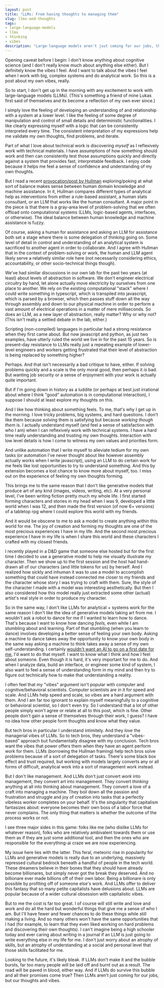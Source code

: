 ```yaml
---
layout: post
title: "LLMs: From having thoughts to managing them"
slug: llms-and-thoughts
tags:
- large-language-models
- llms
- thinking
- vibes
description: "Large-language models aren't just coming for our jobs, their coming for our thoughts and vibes."
---
```

Opening caveat before I begin: I don't know anything about cognitive science (and I don't really know much about anything else either). But I definitely know the vibes I feel. And I want to talk about the vibes I feel when I work with big, complex systems and do analytical work. So this is a post about my own vibes, really.

So to start, I don't get up in the morning with any excitement to work with large-language models (LLMs). (This's something a friend of mine Lukas first said of themselves and its become a reflection of my own ever since.)

I simply love the feeling of developing an understanding of and relationship with a system at a lower level. I like the feeling of some degree of manipulation and control of small details and deterministic functionalities. I like clearly expressing myself with a logic that can be consistently interpreted every time. The consistent interpretation of my expressions help me validate my own thoughts, find problems, and iterate.

Part of what I love about technical work is discovering *myself* as I reflexively work with technical materials. I have assumptions of how something should work and then can consistently test those assumptions quickly and directly against a system that provides fast, interpretable feedback. I enjoy code because it helps me feel a sense of confidence and understanding of my own thoughts.

But I read a recent [provocation/post by Hullman](https://statmodeling.stat.columbia.edu/2024/06/24/forking-paths-in-llms-for-data-analysis/) exploring/poking at what sort of balance makes sense between human domain knowledge and machine assistance. In it, Hullman compares different types of analytical help as interventions from either a rule-based assistant, a human stats consultant, or an LLM that works like the human consultant. A major point in the piece is that there is a gray-area level of problem-solving that we often offload onto computational systems (LLMs, logic-based agents, interfaces, or otherwise). The ideal balance between human knowledge and machine assistance is fuzzy.

Of course, asking a human for assistance and asking an LLM for assistance both set a stage where there is some delegation of thinking going on. Some level of detail in control and understanding of an analytical system is sacrificed to another agent in order to collaborate. And I agree with Hullman that in the context of problem-solving or work, the human and LLM agent likely serve a relatively similar role here (not necessarily considering ethics, accountability, or other socio-technical things though).

We've had similar discussions in our own lab for the past two years (at least) about levels of abstraction in software. We don't engineer electrical circuitry by hand, let alone actually move electricity by ourselves from one place to another. We rely on the existing computational "stack" where I could write something in typescript, which is transpiled into javascript, which is parsed by a browser, which then passes stuff down all the way through assembly and down to our physical machine in order to perform a vast amount of electrical operations in a matter of mere milliseconds. So does an LLM, as a new layer of abstraction, really matter? Why or why not? (This isn't really a settled debate in the lab, either.)

Scripting (non-compiled) languages in particular had a strong resistance when they first came about. But now javascript and python, as just two examples, have utterly ruled the world we live in for the past 15 years. So is present-day resistance to LLMs really just a repeating example of lower-level engineers and workers getting frustrated that their level of abstraction is being replaced by something higher?

Perhaps. And that isn't necessarily a bad critique to have, either. If solving problems quickly and a scale is the only moral good, then perhaps it *is* bad. But wanting job security or a sense of enjoyment with your work is actually quite important.

But if I'm going down in history as a luddite (or perhaps at best just irrational about where I think "good" automation is in computational interaction), I suppose I should at least explore my thoughts on this.

And I like how thinking about something feels. To me, that's why I get up in the morning. I love tricky problems, big systems, and hard questions. I don't like them because solving them is satisfying but because *working though them* is. I actually understand myself (and feel a sense of satisfaction with who I am) when I can reflexively work with technical systems. I have a hard time really understanding and trusting my own thoughts. Interaction with low level details is how I come to witness my own values and priorities form.

And unlike automation that I write myself to alleviate tedium for my own tasks (or automation I've never thought about like however assembly actually works when I write javascript), using an LLM to do certain work for me feels like lost opportunities to try to understand something. And this by extension becomes a lost chance to know more about myself, too. I miss out on the experience of feeling my own thoughts forming.

This brings me to the same reason that I don't like generative models that produce art of any kind (images, videos, writing, etc). At a very personal level, I've been writing fiction pretty much my whole life. I first started forming characters and stories in my head when I was 9, developed a little world when I was 12, and then made the first version (of now 6+ versions) of a tabletop rpg where I could explore this world with my friends.

And it would be obscene to me to ask a model to create anything within this world for me. The joy of creation and forming my thoughts are one of the most precious experiences I have in my life. And the second most precious experience I have in my life is when I share this world and these characters I crafted with my closest friends.

I recently played in a D&D game that someone else hosted but for the first time I decided to use a generative model to help me visually illustrate my character. Then we show up to the first session and the host had hand-drawn all of our characters (and little tokens for us) by herself. And I realized how sickly and inhuman it was to use a model to accomplish something that could have instead connected me closer to my friends and the character whose story I was trying to craft with them. Sure, the style of the character I made with a model was interesting aesthetically. But then I also considered how this model really just extracted some other (actual) artist's real style in order to produce my character.

So in the same way, I don't like LLMs for analytical + systems work for the same reason I don't like the idea of generative models taking art from me. I wouldn't ask a robot to dance for me if I wanted to learn how to dance. That's because I want to know how dancing *feels,* even while I am stumbling about and learning. Part of that stumbling (when you learn to dance) involves developing a better sense of feeling your own body. Asking a machine to dance takes away the opportunity to know your own body in the same way asking a machine to think takes away a sense of my own self-understanding. I certainly [wouldn't want an AI to go on a first date for me](https://www.wired.com/story/volar-dating-app-chatbot-screen-matches/), I'd want to do that myself. I want to know what I think and how I feel about someone. Even though it is hard, it's very important for me to do. And when I analyze data, build an interface, or engineer some kind of system, I also want to feel a sense of understanding form in my mind and then try to figure out technically how to make that understanding a reality.

I often feel that my "vibes" argument isn't popular with computer and cognitive/behavioral scientists. Computer scientists are in it for speed and scale. And LLMs help speed and scale, so vibes are a hard argument with them. And I am far too ignorant to explain myself meaningfully to a cognitive or behavioral scientist, so I don't even try. So I understand that a lot of other people simply won't agree or relate at all to this post, which is fine. Other people don't gain a sense of themselves through their work, I guess? I have no idea how other people form thoughts and know what they value.

But tech bros in particular I understand intimitely. And they *love* the managerial vibes of LLMs. So to tech bros, they understand a "vibes-based" approach but fundamentally disagree with my conclusion. Tech bros want the vibes that power offers them when they have an agent perform work for them. LLMs (borrowing the Hullman framing) help tech bros solve problems because of a sort of delegation of tasks. There's some black box effect and trust required, but working with models largely converts any or all forms of difficult, analytical work into a sort of management work instead.

But I don't like management. And LLMs don't just convert *work* into management, they convert art into management. They convert *thinking* anything at all into thinking about management. They convert a love of a craft into managing a machine. They boil down all the passion and frustration and struggle and joy of creation into tasks that a perfectly vibeless worker completes on your behalf. It's the singularity that capitalism fantasizes about: everyone becomes their own boss of a labor force that never complains. The only thing that matters is whether the outcome of the process works or not.

I see three major sides in this game: folks like me (who dislike LLMs for whatever reason), folks who are relatively ambivalent towards them or use them as if they are just some additional tool, and then the ones who are responsible for the everything-ai craze we are now experiencing.

My issue here lies with the latter. This feral, meteoric rise in popularity for LLMs and generative models is really due to an underlying, massively repressed cultural bedrock beneath a handful of people in the tech world. These dreamers believe in their bones that they should have already become billionares, but simply never got the break they deserved. And no billionare ever made billions off of their own labor. Being a billionare is only possible by profiting off of someone else's work. And LLMs offer to deliver this fantasy that so many petite capitalists have delusions about. LLMs are popular because of a wider cultural obsession with capitalistic vibes.

But to me the cost is far too great. I of course will still write and love and work and do all the hard but wonderful things that give me a sense of who I am. But I'll have fewer and fewer chances to do these things while still making a living. And so many others won't have the same opportunities that I had (for example, to learn that they even liked working on hard problems and discovering their own thoughts). I can't imagine being a high schooler today and ever caring about writing in a journal if an LLM is just going to write everything else in my life for me. I don't just worry about an atrophy of skills, but an atrophy of understanding at a social and personal level that those skills facilitated for me.

Looking to the future, it's likely bleak. If LLMs don't make it and the bubble bursts, far too many people will be laid off and burnt out as a result. The road will be paved in blood, either way. And if LLMs do survive this bubble and all their promises come true? Then LLMs aren't just coming for our jobs, but our thoughts and vibes.

